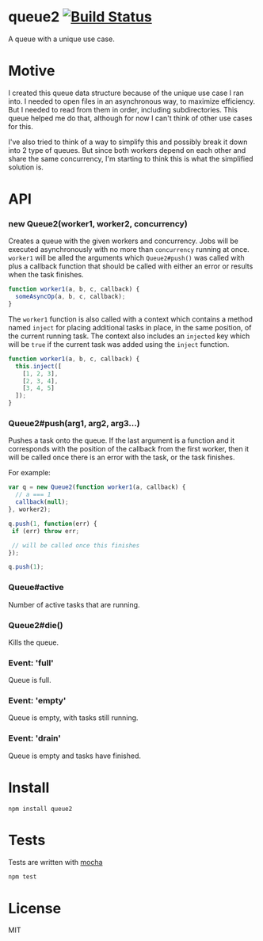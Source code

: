 # queue2 [![Build Status](https://secure.travis-ci.org/fent/queue2.js.png)](http://travis-ci.org/fent/queue2.js)

A queue with a unique use case.


# Motive
I created this queue data structure because of the unique use case I ran into. I needed to open files in an asynchronous way, to maximize efficiency. But I needed to read from them in order, including subdirectories. This queue helped me do that, although for now I can't think of other use cases for this.

I've also tried to think of a way to simplify this and possibly break it down into 2 type of queues. But since both workers depend on each other and share the same concurrency, I'm starting to think this is what the simplified solution is.


# API

### new Queue2(worker1, worker2, concurrency)

Creates a queue with the given workers and concurrency. Jobs will be executed asynchronously with no more than `concurrency` running at once. `worker1` will be alled the arguments which `Queue2#push()` was called with plus a callback function that should be called with either an error or results when the task finishes.

```js
function worker1(a, b, c, callback) {
  someAsyncOp(a, b, c, callback);
}
```

The `worker1` function is also called with a context which contains a method named `inject` for placing additional tasks in place, in the same position, of the current running task. The context also includes an `injected` key which will be `true` if the current task was added using the `inject` function.

```js
function worker1(a, b, c, callback) {
  this.inject([
    [1, 2, 3],
    [2, 3, 4],
    [3, 4, 5]
  ]);
}
```

### Queue2#push(arg1, arg2, arg3...)

Pushes a task onto the queue. If the last argument is a function and it corresponds with the position of the callback from the first worker, then it will be called once there is an error with the task, or the task finishes.

For example:

```js
var q = new Queue2(function worker1(a, callback) {
  // a === 1
  callback(null);
}, worker2);

q.push(1, function(err) {
 if (err) throw err;

 // will be called once this finishes
});

q.push(1);
```

### Queue#active

Number of active tasks that are running.

### Queue2#die()

Kills the queue.

### Event: 'full'

Queue is full.

### Event: 'empty'

Queue is empty, with tasks still running.

### Event: 'drain'

Queue is empty and tasks have finished.


# Install

    npm install queue2


# Tests
Tests are written with [mocha](http://visionmedia.github.com/mocha/)

```bash
npm test
```

# License
MIT
